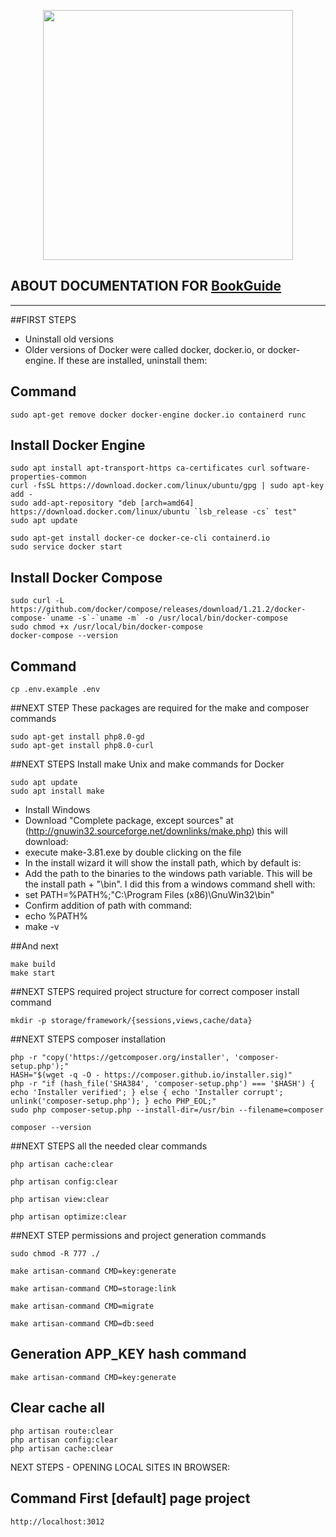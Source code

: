<p align="center"><a href="https://laravel.com" target="_blank"><img src="https://raw.githubusercontent.com/laravel/art/master/logo-lockup/5%20SVG/2%20CMYK/1%20Full%20Color/laravel-logolockup-cmyk-red.svg" width="400"></a></p>

## ABOUT DOCUMENTATION FOR [BookGuide]()

---------------------------

##FIRST STEPS
* Uninstall old versions
* Older versions of Docker were called docker, docker.io, or docker-engine. If these are installed, uninstall them:

## Command
    sudo apt-get remove docker docker-engine docker.io containerd runc

## Install Docker Engine
    sudo apt install apt-transport-https ca-certificates curl software-properties-common
    curl -fsSL https://download.docker.com/linux/ubuntu/gpg | sudo apt-key add -
    sudo add-apt-repository "deb [arch=amd64] https://download.docker.com/linux/ubuntu `lsb_release -cs` test"
    sudo apt update

    sudo apt-get install docker-ce docker-ce-cli containerd.io
    sudo service docker start

## Install Docker Compose
    sudo curl -L https://github.com/docker/compose/releases/download/1.21.2/docker-compose-`uname -s`-`uname -m` -o /usr/local/bin/docker-compose
    sudo chmod +x /usr/local/bin/docker-compose
    docker-compose --version

## Command
    cp .env.example .env

##NEXT STEP
These packages are required for the make and composer commands

    sudo apt-get install php8.0-gd
    sudo apt-get install php8.0-curl

##NEXT STEPS
Install make Unix and make commands for Docker

    sudo apt update
    sudo apt install make

- Install Windows
- Download "Complete package, except sources" at (http://gnuwin32.sourceforge.net/downlinks/make.php) this will download:
- execute make-3.81.exe by double clicking on the file
- In the install wizard it will show the install path, which by default is:
- Add the path to the binaries to the windows path variable. This will be the install path + "\bin". I did this from a windows command shell with:
- set PATH=%PATH%;"C:\Program Files (x86)\GnuWin32\bin"
- Confirm addition of path with command:
- echo %PATH%
- make -v

##And next

    make build
    make start

##NEXT STEPS
required project structure for correct composer install command

    mkdir -p storage/framework/{sessions,views,cache/data}

##NEXT STEPS
composer installation

    php -r "copy('https://getcomposer.org/installer', 'composer-setup.php');"
    HASH="$(wget -q -O - https://composer.github.io/installer.sig)"
    php -r "if (hash_file('SHA384', 'composer-setup.php') === '$HASH') { echo 'Installer verified'; } else { echo 'Installer corrupt'; unlink('composer-setup.php'); } echo PHP_EOL;"
    sudo php composer-setup.php --install-dir=/usr/bin --filename=composer
    
    composer --version

##NEXT STEPS
all the needed clear commands

    php artisan cache:clear

    php artisan config:clear
    
    php artisan view:clear
    
    php artisan optimize:clear

##NEXT STEP
permissions and project generation commands

    sudo chmod -R 777 ./

    make artisan-command CMD=key:generate

    make artisan-command CMD=storage:link

    make artisan-command CMD=migrate

    make artisan-command CMD=db:seed

## Generation APP_KEY hash command
    make artisan-command CMD=key:generate

## Clear cache all
    php artisan route:clear
    php artisan config:clear
    php artisan cache:clear

NEXT STEPS - OPENING LOCAL SITES IN BROWSER:

## Command First [default] page project
    http://localhost:3012

